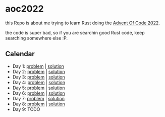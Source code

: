 # aoc2022

this Repo is about me  trying to learn Rust doing the [Advent Of Code 2022](https://adventofcode.com/2022).

the code is super bad, so if you are searchin good Rust code, keep searching somewhere else :P.

## Calendar
- Day 1: [problem](https://adventofcode.com/2022/day/1) | [solution](https://github.com/jurgob/aoc2022/blob/main/day_01/src/main.rs#L60)
- Day 2: [problem](https://adventofcode.com/2022/day/2) | [solution](https://github.com/jurgob/aoc2022/blob/main/day_02/src/main.rs#L67)
- Day 3: [problem](https://adventofcode.com/2022/day/3) | [solution](https://github.com/jurgob/aoc2022/blob/main/day_03/src/main.rs#L34)
- Day 4: [problem](https://adventofcode.com/2022/day/4) | [solution](https://github.com/jurgob/aoc2022/blob/main/day_04/src/main.rs#L64)
- Day 5: [problem](https://adventofcode.com/2022/day/5) | [solution](https://github.com/jurgob/aoc2022/blob/main/day_05/src/main.rs#L2)
- Day 6: [problem](https://adventofcode.com/2022/day/6) | [solution](https://github.com/jurgob/aoc2022/blob/main/day_06/src/main.rs#L2)
- Day 7: [problem](https://adventofcode.com/2022/day/7) | [solution](https://github.com/jurgob/aoc2022/blob/main/day_07/src/main.rs#L2)
- Day 8: [problem](https://adventofcode.com/2022/day/8) | [solution](https://github.com/jurgob/aoc2022/blob/main/day_08/src/main.rs#L2)
- Day 9: TODO
